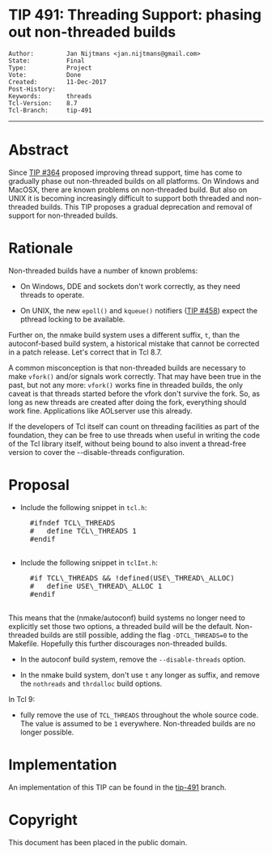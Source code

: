 # TIP 491: Threading Support: phasing out non-threaded builds
	Author:         Jan Nijtmans <jan.nijtmans@gmail.com>
	State:          Final
	Type:           Project
	Vote:           Done
	Created:        11-Dec-2017
	Post-History:
	Keywords:       threads
	Tcl-Version:    8.7
	Tcl-Branch:     tip-491
-----

# Abstract

Since [TIP #364](364.md) proposed improving thread support, time has come to gradually phase out
non-threaded builds on all platforms. On Windows and MacOSX, there are known problems
on non-threaded build. But also on UNIX it is becoming increasingly difficult to support
both threaded and non-threaded builds. This TIP proposes a gradual deprecation and removal
of support for non-threaded builds.

# Rationale

Non-threaded builds have a number of known problems:

 * On Windows, DDE and sockets don't work correctly, as they need threads to operate.

 * On UNIX, the new `epoll()` and `kqueue()` notifiers ([TIP #458](458.md)) expect the pthread locking to be available.

Further on, the nmake build system uses a different suffix, `t`, than the autoconf-based build system, a historical
mistake that cannot be corrected in a patch release. Let's correct that in Tcl 8.7.

A common misconception is that non-threaded builds are necessary to make `vfork()` and/or signals work correctly. That
may have been true in the past, but not any more: `vfork()` works fine in threaded builds, the only caveat is that
threads started before the vfork don't survive the fork. So, as long as new threads are created after doing the fork,
everything should work fine. Applications like AOLserver use this already.

If the developers of Tcl itself can count on threading facilities as part of the foundation, they can be free to use
threads when useful in writing the code of the Tcl library itself, without being bound to also invent a thread-free
version to cover the --disable-threads configuration.

# Proposal

  * Include the following snippet in `tcl.h`:
  <pre>
     #ifndef TCL\_THREADS
	 #   define TCL\_THREADS 1
	 #endif
  </pre>

  * Include the following snippet in `tclInt.h`:
  <pre>
     #if TCL\_THREADS && !defined(USE\_THREAD\_ALLOC)
	 #   define USE\_THREAD\_ALLOC 1
	 #endif
  </pre>

This means that the (nmake/autoconf) build systems no longer need to explicitly set those
two options, a threaded build will be the default. Non-threaded builds are still possible,
adding the flag `-DTCL_THREADS=0` to the Makefile. Hopefully this further discourages
non-threaded builds.

  * In the autoconf build system, remove the `--disable-threads` option.

  * In the nmake build system, don't use `t` any longer as suffix, and remove the `nothreads` and `thrdalloc` build options.

In Tcl 9:

  * fully remove the use of `TCL_THREADS` throughout the whole source
    code. The value is assumed to be `1`
    everywhere. Non-threaded builds are no longer possible.

# Implementation

An implementation of this TIP can be found in the [tip-491](https://core.tcl.tk/tcl/timeline?r=tip-491) branch.

# Copyright

This document has been placed in the public domain.
